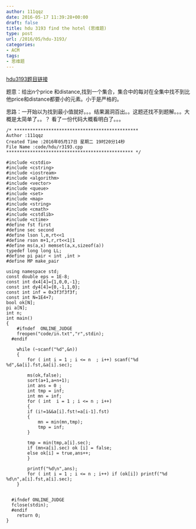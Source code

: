 ```yaml
---
author: 111qqz
date: 2016-05-17 11:39:28+00:00
draft: false
title: hdu 3193 find the hotel (思维题)
type: post
url: /2016/05/hdu-3193/
categories:
- ACM
tags:
- 思维题
---
```


[hdu3193题目链接](http://acm.hdu.edu.cn/showproblem.php?pid=3193)

题意：给出n个price 和distance,找到一个集合，集合中的每对在全集中找不到比他price和distance都要小的元素。小于是严格的。

思路：一开始以为找到最小值就好。。。结果漏洞百出。。这题还找不到题解。。。大概是太简单了。。？ 看了一份代码大概看明白了。。。

 

    
    /* ***********************************************
    Author :111qqz
    Created Time :2016年05月17日 星期二 19时20分14秒
    File Name :code/hdu/r3193.cpp
    ************************************************ */
    
    #include <cstdio>
    #include <cstring>
    #include <iostream>
    #include <algorithm>
    #include <vector>
    #include <queue>
    #include <set>
    #include <map>
    #include <string>
    #include <cmath>
    #include <cstdlib>
    #include <ctime>
    #define fst first
    #define sec second
    #define lson l,m,rt<<1
    #define rson m+1,r,rt<<1|1
    #define ms(a,x) memset(a,x,sizeof(a))
    typedef long long LL;
    #define pi pair < int ,int >
    #define MP make_pair
    
    using namespace std;
    const double eps = 1E-8;
    const int dx4[4]={1,0,0,-1};
    const int dy4[4]={0,-1,1,0};
    const int inf = 0x3f3f3f3f;
    const int N=1E4+7;
    bool ok[N];
    pi a[N];
    int n;
    int main()
    {
    	#ifndef  ONLINE_JUDGE 
    	freopen("code/in.txt","r",stdin);
      #endif
    
    	while (~scanf("%d",&n))
    	{
    	    for ( int i = 1 ; i <= n  ; i++) scanf("%d %d",&a[i].fst,&a[i].sec);
    	    
    	    ms(ok,false);
    	    sort(a+1,a+n+1);
    	    int ans = 0 ;
    	    int tmp = inf;
    	    int mn = inf;
    	    for ( int  i = 1 ; i <= n ; i++)
    	    {
    		if (i!=1&&a[i].fst!=a[i-1].fst)
    		{
    		    mn = min(mn,tmp);
    		    tmp = inf;
    		}
    
    		tmp = min(tmp,a[i].sec);
    		if (mn<a[i].sec) ok [i] = false;
    		else ok[i] = true,ans++;
    	    }
    
    	    printf("%d\n",ans);
    	    for ( int i = 1 ; i <= n ; i++) if (ok[i]) printf("%d %d\n",a[i].fst,a[i].sec);
    	}
        
     
      #ifndef ONLINE_JUDGE  
      fclose(stdin);
      #endif
        return 0;
    }
    




